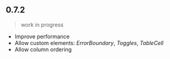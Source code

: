 ## 0.7.2
> work in progress

- Improve performance
- Allow custom elements: _ErrorBoundary_, _Toggles_, _TableCell_
- Allow column ordering

